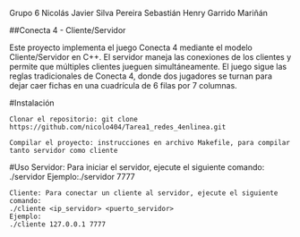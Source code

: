 Grupo 6
Nicolás Javier Silva Pereira
Sebastián Henry Garrido Mariñán

##Conecta 4 - Cliente/Servidor

Este proyecto implementa el juego Conecta 4 mediante el modelo Cliente/Servidor en C++. El servidor maneja las conexiones de los clientes y permite que múltiples clientes jueguen simultáneamente. El juego sigue las reglas tradicionales de Conecta 4, donde dos jugadores se turnan para dejar caer fichas en una cuadrícula de 6 filas por 7 columnas.

#Instalación

    Clonar el repositorio: git clone https://github.com/nicolo404/Tarea1_redes_4enlinea.git

    Compilar el proyecto: instrucciones en archivo Makefile, para compilar tanto servidor como cliente


#Uso
    Servidor: Para iniciar el servidor, ejecute el siguiente comando:
    ./servidor <puerto>
    Ejemplo:./servidor 7777

    Cliente: Para conectar un cliente al servidor, ejecute el siguiente comando:
    ./cliente <ip_servidor> <puerto_servidor>
    Ejemplo:
    ./cliente 127.0.0.1 7777


